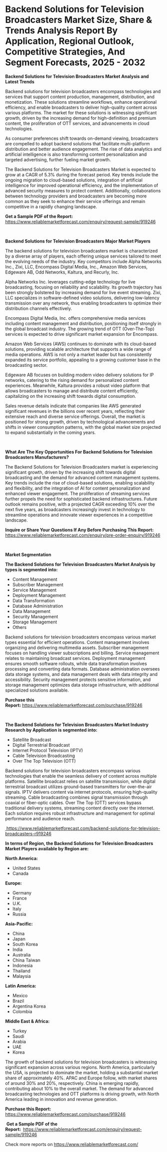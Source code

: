 <p><h1>Backend Solutions for Television Broadcasters Market Size, Share & Trends Analysis Report By Application, Regional Outlook, Competitive Strategies, And Segment Forecasts, 2025 - 2032</h1></p><p><strong>Backend Solutions for Television Broadcasters Market Analysis and Latest Trends</strong></p>
<p><p>Backend solutions for television broadcasters encompass technologies and services that support content production, management, distribution, and monetization. These solutions streamline workflows, enhance operational efficiency, and enable broadcasters to deliver high-quality content across various platforms. The market for these solutions is witnessing significant growth, driven by the increasing demand for high-definition and premium content, the proliferation of OTT services, and advancements in cloud technologies.</p><p>As consumer preferences shift towards on-demand viewing, broadcasters are compelled to adopt backend solutions that facilitate multi-platform distribution and better audience engagement. The rise of data analytics and artificial intelligence is also transforming content personalization and targeted advertising, further fueling market growth. </p><p>The Backend Solutions for Television Broadcasters Market is expected to grow at a CAGR of 5.3% during the forecast period. Key trends include the ongoing migration to cloud-based solutions, integration of artificial intelligence for improved operational efficiency, and the implementation of advanced security measures to protect content. Additionally, collaborations between technology providers and broadcasters are becoming more common as they seek to enhance their service offerings and remain competitive in a rapidly changing landscape.</p></p>
<p><strong>Get a Sample PDF of the Report:&nbsp;</strong> <a href="https://www.reliablemarketforecast.com/enquiry/request-sample/919246?utm_campaign=2821&utm_medium=2&utm_source=Github&utm_content=ia&utm_term=07032025&utm_id=backend-solutions-for-television-broadcasters">https://www.reliablemarketforecast.com/enquiry/request-sample/919246</a></p>
<p>&nbsp;</p>
<p><strong>Backend Solutions for Television Broadcasters Major Market Players</strong></p>
<p><p>The backend solutions for television broadcasters market is characterized by a diverse array of players, each offering unique services tailored to meet the evolving needs of the industry. Key competitors include Alpha Networks Inc., Zixi, LLC, Encompass Digital Media, Inc., Amazon Web Services, Edgeware AB, Odd Networks, Kaltura, and Recurly, Inc. </p><p>Alpha Networks Inc. leverages cutting-edge technology for live broadcasting, focusing on reliability and scalability. Its growth trajectory has been strongly bolstered by increasing demand for live event streaming. Zixi, LLC specializes in software-defined video solutions, delivering low-latency transmission over any network, thus enabling broadcasters to optimize their distribution channels effectively. </p><p>Encompass Digital Media, Inc. offers comprehensive media services including content management and distribution, positioning itself strongly in the global broadcast industry. The growing trend of OTT (Over-The-Top) services is expected to drive significant market expansion for Encompass.</p><p>Amazon Web Services (AWS) continues to dominate with its cloud-based solutions, providing scalable architecture that supports a wide range of media operations. AWS is not only a market leader but has consistently expanded its service portfolio, appealing to a growing customer base in the broadcasting sector.</p><p>Edgeware AB focuses on building modern video delivery solutions for IP networks, catering to the rising demand for personalized content experiences. Meanwhile, Kaltura provides a robust video platform that allows broadcasters to manage and distribute content efficiently, capitalizing on the increasing shift towards digital consumption.</p><p>Sales revenue details indicate that companies like AWS generated significant revenues in the billions over recent years, reflecting their extensive reach and diverse service offerings. Overall, the market is positioned for strong growth, driven by technological advancements and shifts in viewer consumption patterns, with the global market size projected to expand substantially in the coming years.</p></p>
<p>&nbsp;</p>
<p><strong>What Are The Key Opportunities For Backend Solutions for Television Broadcasters Manufacturers?</strong></p>
<p><p>The Backend Solutions for Television Broadcasters market is experiencing significant growth, driven by the increasing shift towards digital broadcasting and the demand for advanced content management systems. Key trends include the rise of cloud-based solutions, enabling scalability and flexibility, and the integration of AI for content personalization and enhanced viewer engagement. The proliferation of streaming services further propels the need for sophisticated backend infrastructures. Future outlook remains positive, with a projected CAGR exceeding 10% over the next five years, as broadcasters increasingly invest in technology to streamline operations and innovate viewer experiences in a competitive landscape.</p></p>
<p><strong>Inquire or Share Your Questions If Any Before Purchasing This Report:</strong> <a href="https://www.reliablemarketforecast.com/enquiry/pre-order-enquiry/919246?utm_campaign=2821&utm_medium=2&utm_source=Github&utm_content=ia&utm_term=07032025&utm_id=backend-solutions-for-television-broadcasters">https://www.reliablemarketforecast.com/enquiry/pre-order-enquiry/919246</a></p>
<p>&nbsp;</p>
<p><strong>Market Segmentation</strong></p>
<p><strong>The Backend Solutions for Television Broadcasters Market Analysis by types is segmented into:</strong></p>
<p><ul><li>Content Management</li><li>Subscriber Management</li><li>Service Management</li><li>Deployment Management</li><li>Data Transformation</li><li>Database Administration</li><li>Data Management</li><li>Security Management</li><li>Storage Management</li><li>Others</li></ul></p>
<p><p>Backend solutions for television broadcasters encompass various market types essential for efficient operations. Content management involves organizing and delivering multimedia assets. Subscriber management focuses on handling viewer subscriptions and billing. Service management relates to maintaining broadcast services. Deployment management ensures smooth software rollouts, while data transformation involves processing and converting data formats. Database administration oversees data storage systems, and data management deals with data integrity and accessibility. Security management protects sensitive information, and storage management optimizes data storage infrastructure, with additional specialized solutions available.</p></p>
<p><strong>Purchase this Report:&nbsp;</strong><a href="https://www.reliablemarketforecast.com/purchase/919246?utm_campaign=2821&utm_medium=2&utm_source=Github&utm_content=ia&utm_term=07032025&utm_id=backend-solutions-for-television-broadcasters">https://www.reliablemarketforecast.com/purchase/919246</a></p>
<p>&nbsp;</p>
<p><strong>The Backend Solutions for Television Broadcasters Market Industry Research by Application is segmented into:</strong></p>
<p><ul><li>Satellite Broadcast</li><li>Digital Terrestrial Broadcast</li><li>Internet Protocol Television (IPTV)</li><li>Cable Television Broadcasting</li><li>Over The Top Television (OTT)</li></ul></p>
<p><p>Backend solutions for television broadcasters encompass various technologies that enable the seamless delivery of content across multiple platforms. Satellite broadcast relies on satellite transmission, while digital terrestrial broadcast utilizes ground-based transmitters for over-the-air signals. IPTV delivers content via internet protocols, ensuring high-quality streaming. Cable broadcasting combines signal transmission through coaxial or fiber-optic cables. Over The Top (OTT) services bypass traditional delivery systems, streaming content directly over the internet. Each solution requires robust infrastructure and management for optimal performance and audience reach.</p></p>
<p><a href="https://www.reliablemarketforecast.com/backend-solutions-for-television-broadcasters-r919246?utm_campaign=2821&utm_medium=2&utm_source=Github&utm_content=ia&utm_term=07032025&utm_id=backend-solutions-for-television-broadcasters">&nbsp;https://www.reliablemarketforecast.com/backend-solutions-for-television-broadcasters-r919246</a></p>
<p><strong>In terms of Region, the Backend Solutions for Television Broadcasters Market Players available by Region are:</strong></p>
<p>
    <p> <strong> North America: </strong>
        <ul>
            <li>United States</li>
            <li>Canada</li>
        </ul>
        </p> 
    <p> <strong> Europe: </strong>
        <ul>
            <li>Germany</li>
            <li>France</li>
            <li>U.K.</li>
            <li>Italy</li>
            <li>Russia</li>
        </ul>
        </p> 
    <p> <strong> Asia-Pacific: </strong>
        <ul>
            <li>China</li>
            <li>Japan</li>
            <li>South Korea</li>
            <li>India</li>
            <li>Australia</li>
            <li>China Taiwan</li>
            <li>Indonesia</li>
            <li>Thailand</li>
            <li>Malaysia</li>
        </ul>
        </p> 
    <p> <strong> Latin America: </strong>
        <ul>
            <li>Mexico</li>
            <li>Brazil</li>
            <li>Argentina Korea</li>
            <li>Colombia</li>
        </ul>
        </p> 
    <p> <strong> Middle East & Africa: </strong>
        <ul>
            <li>Turkey</li>
            <li>Saudi</li>
            <li>Arabia</li>
            <li>UAE</li>
            <li>Korea</li>
        </ul>
    </p>
    </p>
<p><p>The growth of backend solutions for television broadcasters is witnessing significant expansion across various regions. North America, particularly the USA, is projected to dominate the market, holding a substantial market share of approximately 40%. APAC and Europe follow, with market shares of around 30% and 20%, respectively. China is emerging rapidly, contributing about 10% to the overall market. The demand for advanced broadcasting technologies and OTT platforms is driving growth, with North America leading in innovation and revenue generation.</p></p>
<p><strong>Purchase this Report: </strong><a href="https://www.reliablemarketforecast.com/purchase/919246?utm_campaign=2821&utm_medium=2&utm_source=Github&utm_content=ia&utm_term=07032025&utm_id=backend-solutions-for-television-broadcasters">https://www.reliablemarketforecast.com/purchase/919246</a></p>
<p>&nbsp;<strong>Get a Sample PDF of the Report:&nbsp;&nbsp;</strong><a href="https://www.reliablemarketforecast.com/enquiry/request-sample/919246?utm_campaign=2821&utm_medium=2&utm_source=Github&utm_content=ia&utm_term=07032025&utm_id=backend-solutions-for-television-broadcasters">https://www.reliablemarketforecast.com/enquiry/request-sample/919246</a></p>
<p><strong></strong></p>
<p>Check more reports on <a href="https://www.reliablemarketforecast.com/?utm_campaign=2821&utm_medium=2&utm_source=Github&utm_content=ia&utm_term=07032025&utm_id=backend-solutions-for-television-broadcasters">https://www.reliablemarketforecast.com/</a></p>